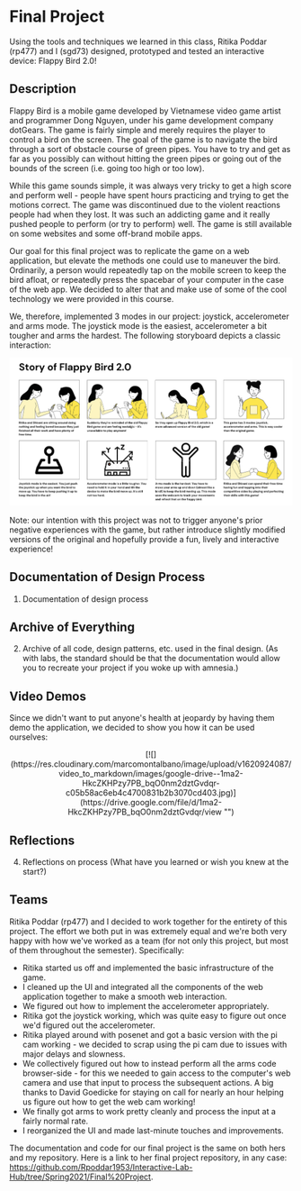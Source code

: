 # Final Project

Using the tools and techniques we learned in this class, Ritika Poddar (rp477) and I (sgd73) designed, prototyped and tested an interactive device: Flappy Bird 2.0!
 
## Description

Flappy Bird is a mobile game developed by Vietnamese video game artist and programmer Dong Nguyen, under his game development company dotGears. The game is fairly simple and merely requires the player to control a bird on the screen. The goal of the game is to navigate the bird through a sort of obstacle course of green pipes. You have to try and get as far as you possibly can without hitting the green pipes or going out of the bounds of the screen (i.e. going too high or too low). 

While this game sounds simple, it was always very tricky to get a high score and perform well - people have spent hours practicing and trying to get the motions correct. The game was discontinued due to the violent reactions people had when they lost. It was such an addicting game and it really pushed people to perform (or try to perform) well. The game is still available on some websites and some off-brand mobile apps.

Our goal for this final project was to replicate the game on a web application, but elevate the methods one could use to maneuver the bird. Ordinarily, a person would repeatedly tap on the mobile screen to keep the bird afloat, or repeatedly press the spacebar of your computer in the case of the web app. We decided to alter that and make use of some of the cool technology we were provided in this course. 

We, therefore, implemented 3 modes in our project: joystick, accelerometer and arms mode. The joystick mode is the easiest, accelerometer a bit tougher and arms the hardest. The following storyboard depicts a classic interaction:

<p align="center">
 <img src="imgs/storyboard.png"/>
</p>

Note: our intention with this project was not to trigger anyone's prior negative experiences with the game, but rather introduce slightly modified versions of the original and hopefully provide a fun, lively and interactive experience!

## Documentation of Design Process

1. Documentation of design process

## Archive of Everything

2. Archive of all code, design patterns, etc. used in the final design. (As with labs, the standard should be that the documentation would allow you to recreate your project if you woke up with amnesia.)

## Video Demos

Since we didn't want to put anyone's health at jeopardy by having them demo the application, we decided to show you how it can be used ourselves:

<p align="center">
[![](https://res.cloudinary.com/marcomontalbano/image/upload/v1620924087/video_to_markdown/images/google-drive--1ma2-HkcZKHPzy7PB_bqO0nm2dztGvdqr-c05b58ac6eb4c4700831b2b3070cd403.jpg)](https://drive.google.com/file/d/1ma2-HkcZKHPzy7PB_bqO0nm2dztGvdqr/view "")
</p>

## Reflections

4. Reflections on process (What have you learned or wish you knew at the start?)

## Teams

Ritika Poddar (rp477) and I decided to work together for the entirety of this project. The effort we both put in was extremely equal and we're both very happy with how we've worked as a team (for not only this project, but most of them throughout the semester). Specifically:
- Ritika started us off and implemented the basic infrastructure of the game.
- I cleaned up the UI and integrated all the components of the web application together to make a smooth web interaction.
- We figured out how to implement the accelerometer appropriately. 
- Ritika got the joystick working, which was quite easy to figure out once we'd figured out the accelerometer. 
- Ritika played around with posenet and got a basic version with the pi cam working - we decided to scrap using the pi cam due to issues with major delays and slowness.
- We collectively figured out how to instead perform all the arms code browser-side - for this we needed to gain access to the computer's web camera and use that input to process the subsequent actions. A big thanks to David Goedicke for staying on call for nearly an hour helping us figure out how to get the web cam working!
- We finally got arms to work pretty cleanly and process the input at a fairly normal rate.
- I reorganized the UI and made last-minute touches and improvements.

The documentation and code for our final project is the same on both hers and my repository. Here is a link to her final project repository, in any case: https://github.com/Rpoddar1953/Interactive-Lab-Hub/tree/Spring2021/Final%20Project.
